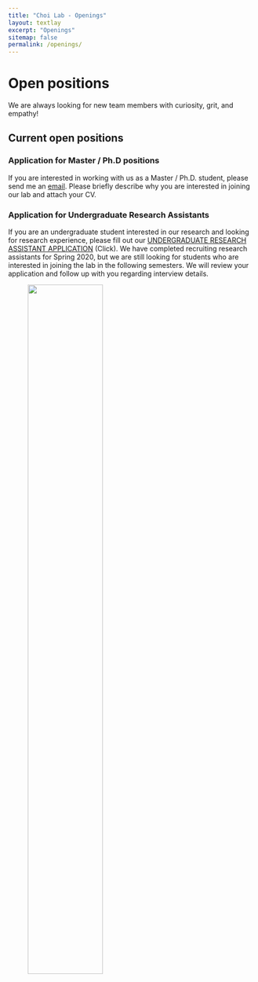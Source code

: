 ```yaml
---
title: "Choi Lab - Openings"
layout: textlay
excerpt: "Openings"
sitemap: false
permalink: /openings/
---
```


# Open positions

We are always looking for new team members with curiosity, grit, and empathy!



## Current open positions


### Application for Master / Ph.D positions

If you are interested in working with us as a Master / Ph.D. student, please send me an [email](mailto:koeun@vt.edu). Please briefly describe why you are interested in joining our lab and attach your CV. 


### Application for Undergraduate Research Assistants

If you are an undergraduate student interested in our research and looking for research experience, please fill out our [UNDERGRADUATE RESEARCH ASSISTANT APPLICATION](https://goo.gl/forms/zkxeYU0viXr62Bui1) (Click). We have completed recruiting research assistants for Spring 2020, but we are still looking for students who are interested in joining the lab in the following semesters. We will review your application and follow up with you regarding interview details.  


<figure>
<img src="{{ site.url }}{{ site.baseurl }}/images/flyers/CoDeS_URA_Flyer.png" width="60%">
</figure>

